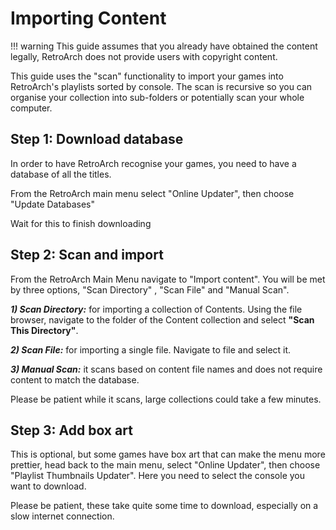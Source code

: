 # Importing Content

!!! warning
    This guide assumes that you already have obtained the content legally, RetroArch does not provide users with copyright content.

This guide uses the "scan" functionality to import your games into RetroArch's playlists sorted by console. The scan is recursive so you can organise your collection into sub-folders or potentially scan your whole computer.

## Step 1: Download database

In order to have RetroArch recognise your games, you need to have a database of all the titles.

From the RetroArch main menu select "Online Updater", then choose "Update Databases"

Wait for this to finish downloading

## Step 2: Scan and import

From the RetroArch Main Menu navigate to "Import content". You will be met by three options, "Scan Directory" , "Scan File" and "Manual Scan".

***1) Scan Directory:***  for importing a collection of Contents. Using the file browser, navigate to the folder of the Content collection and select **"Scan This Directory"**.
    
***2) Scan File:*** for importing a single file. Navigate to file and select it.
    
***3) Manual Scan:*** it scans based on content file names and does not require content to match the database.

Please be patient while it scans, large collections could take a few minutes.

## Step 3: Add box art

This is optional, but some games have box art that can make the menu more prettier, head back to the main menu, select "Online Updater", then choose "Playlist Thumbnails Updater". Here you need to select the console you want to download.

Please be patient, these take quite some time to download, especially on a slow internet connection.
